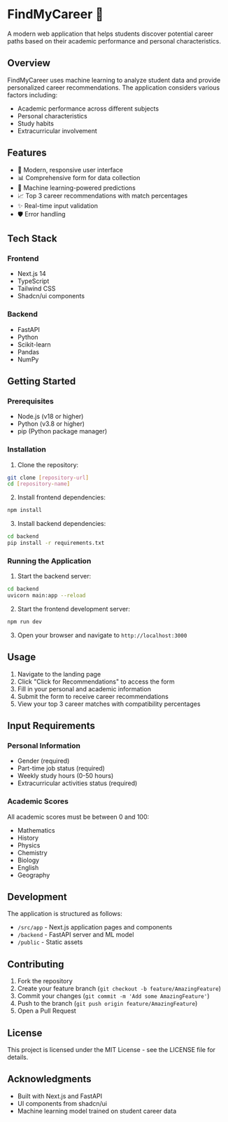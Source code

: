 # FindMyCareer 🎯

A modern web application that helps students discover potential career paths based on their academic performance and personal characteristics.

## Overview

FindMyCareer uses machine learning to analyze student data and provide personalized career recommendations. The application considers various factors including:
- Academic performance across different subjects
- Personal characteristics
- Study habits
- Extracurricular involvement

## Features

- 🎨 Modern, responsive user interface
- 📊 Comprehensive form for data collection
- 🤖 Machine learning-powered predictions
- 📈 Top 3 career recommendations with match percentages
- ✨ Real-time input validation
- 🛡️ Error handling

## Tech Stack

### Frontend
- Next.js 14
- TypeScript
- Tailwind CSS
- Shadcn/ui components

### Backend
- FastAPI
- Python
- Scikit-learn
- Pandas
- NumPy

## Getting Started

### Prerequisites
- Node.js (v18 or higher)
- Python (v3.8 or higher)
- pip (Python package manager)

### Installation

1. Clone the repository:
```bash
git clone [repository-url]
cd [repository-name]
```

2. Install frontend dependencies:
```bash
npm install
```

3. Install backend dependencies:
```bash
cd backend
pip install -r requirements.txt
```

### Running the Application

1. Start the backend server:
```bash
cd backend
uvicorn main:app --reload
```

2. Start the frontend development server:
```bash
npm run dev
```

3. Open your browser and navigate to `http://localhost:3000`

## Usage

1. Navigate to the landing page
2. Click "Click for Recommendations" to access the form
3. Fill in your personal and academic information
4. Submit the form to receive career recommendations
5. View your top 3 career matches with compatibility percentages

## Input Requirements

### Personal Information
- Gender (required)
- Part-time job status (required)
- Weekly study hours (0-50 hours)
- Extracurricular activities status (required)

### Academic Scores
All academic scores must be between 0 and 100:
- Mathematics
- History
- Physics
- Chemistry
- Biology
- English
- Geography

## Development

The application is structured as follows:
- `/src/app` - Next.js application pages and components
- `/backend` - FastAPI server and ML model
- `/public` - Static assets

## Contributing

1. Fork the repository
2. Create your feature branch (`git checkout -b feature/AmazingFeature`)
3. Commit your changes (`git commit -m 'Add some AmazingFeature'`)
4. Push to the branch (`git push origin feature/AmazingFeature`)
5. Open a Pull Request

## License

This project is licensed under the MIT License - see the LICENSE file for details.

## Acknowledgments

- Built with Next.js and FastAPI
- UI components from shadcn/ui
- Machine learning model trained on student career data
